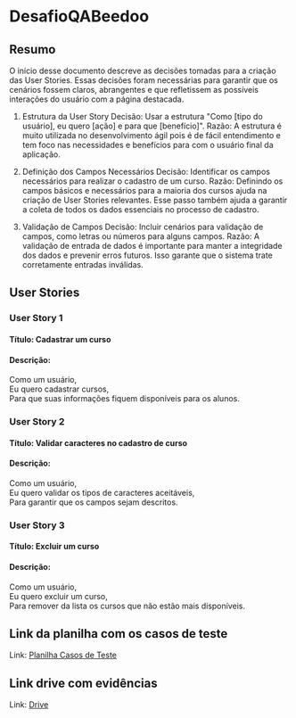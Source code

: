 # DesafioQABeedoo

## Resumo
O início desse documento descreve as decisões tomadas para a criação das User Stories.
Essas decisões foram necessárias para garantir que os cenários fossem claros, abrangentes e que refletissem as possíveis interações do usuário com a página destacada.

1. Estrutura da User Story
Decisão: Usar a estrutura "Como [tipo do usuário], eu quero [ação] e para que [benefício]".
Razão: A estrutura é muito utilizada no desenvolvimento ágil pois é de fácil entendimento e tem foco nas necessidades e benefícios para com o usuário final da aplicação.

2. Definição dos Campos Necessários
Decisão: Identificar os campos necessários para realizar o cadastro de um curso.
Razão: Definindo os campos básicos e necessários para a maioria dos cursos ajuda na criação de User Stories relevantes. Esse passo também ajuda a garantir a coleta de todos os dados essenciais no processo de cadastro.

3. Validação de Campos
Decisão: Incluir cenários para validação de campos, como letras ou números para alguns campos.
Razão: A validação de entrada de dados é importante para manter a integridade dos dados e prevenir erros futuros. Isso garante que o sistema trate corretamente entradas inválidas.


## User Stories
### User Story 1
#### Título: Cadastrar um curso
#### Descrição:
Como um usuário,  
Eu quero cadastrar cursos,  
Para que suas informações fiquem disponíveis para os alunos.

### User Story 2
#### Título: Validar caracteres no cadastro de curso
#### Descrição:
Como um usuário,  
Eu quero validar os tipos de caracteres aceitáveis,  
Para garantir que os campos sejam descritos.

### User Story 3
#### Título: Excluir um curso
#### Descrição:
Como um usuário,  
Eu quero excluir um curso,  
Para remover da lista os cursos que não estão mais disponíveis.



## Link da planilha com os casos de teste
Link: [Planilha Casos de Teste](https://docs.google.com/spreadsheets/d/1_0ihNKTg3t3bpr1Qp6by6qMUwuY9wBPR9oeYu_TSxkE/edit?usp=sharing)

## Link drive com evidências
Link: [Drive](https://drive.google.com/drive/folders/1eS-iInTfZxr4JetG_fEOEosin6o3FAhM?usp=sharing)
